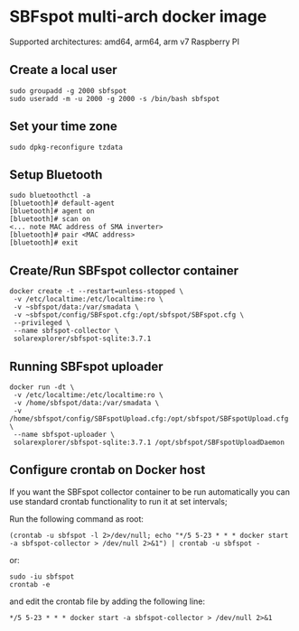 # SBFspot multi-arch docker image 

Supported architectures: amd64, arm64, arm v7 Raspberry PI

## Create a local user
```shell
sudo groupadd -g 2000 sbfspot
sudo useradd -m -u 2000 -g 2000 -s /bin/bash sbfspot
```

## Set your time zone
```shell
sudo dpkg-reconfigure tzdata
```
## Setup Bluetooth

```shell
sudo bluetoothctl -a
[bluetooth]# default-agent
[bluetooth]# agent on
[bluetooth]# scan on
<... note MAC address of SMA inverter>
[bluetooth]# pair <MAC address>
[bluetooth]# exit
```

## Create/Run SBFspot collector container
```shell
docker create -t --restart=unless-stopped \
 -v /etc/localtime:/etc/localtime:ro \
 -v ~sbfspot/data:/var/smadata \ 
 -v ~sbfspot/config/SBFspot.cfg:/opt/sbfspot/SBFspot.cfg \
 --privileged \
 --name sbfspot-collector \
 solarexplorer/sbfspot-sqlite:3.7.1
```

## Running SBFspot uploader
```shell
docker run -dt \
 -v /etc/localtime:/etc/localtime:ro \
 -v /home/sbfspot/data:/var/smadata \
 -v /home/sbfspot/config/SBFspotUpload.cfg:/opt/sbfspot/SBFspotUpload.cfg \
 --name sbfspot-uploader \
 solarexplorer/sbfspot-sqlite:3.7.1 /opt/sbfspot/SBFspotUploadDaemon
```

## Configure crontab on Docker host

If you want the SBFspot collector container to be run automatically you can use standard crontab functionality to run it at set intervals;

Run the following command as root:

```shell
(crontab -u sbfspot -l 2>/dev/null; echo "*/5 5-23 * * * docker start -a sbfspot-collector > /dev/null 2>&1") | crontab -u sbfspot -
```

or:

```shell
sudo -iu sbfspot
crontab -e
```
and edit the crontab file by adding the following line:
```text
*/5 5-23 * * * docker start -a sbfspot-collector > /dev/null 2>&1
```

